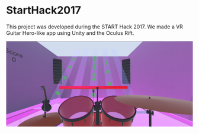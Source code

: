 # StartHack2017
This project was developed during the START Hack 2017. 
We made a VR Guitar Hero-like app using Unity and the Oculus Rift.


![GitHub Logo](/Example.png)

